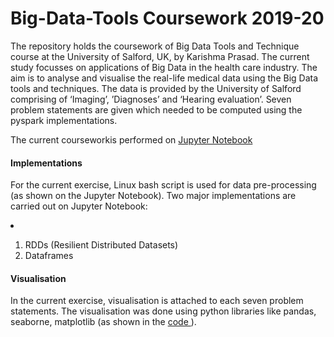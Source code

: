 # Big-Data-Tools Coursework 2019-20
The repository holds the coursework of Big Data Tools and Technique course at the University of Salford, UK, by Karishma Prasad. 
The current study focusses on applications of Big Data in the health care industry. The aim is to analyse and visualise the real-life medical data using the Big Data tools and techniques. The data is provided by the University of Salford comprising of ‘Imaging’, ’Diagnoses’ and ‘Hearing evaluation’.
Seven problem statements are given which needed to be computed using the pyspark implementations.

The current courseworkis performed on <a href = https://github.com/karishmapr/Big-Data-Tools/blob/master/assignment_Pyspark.ipynb> Jupyter Notebook </a>

#### Implementations 
For the current exercise, Linux bash script is used for data pre-processing (as shown on the Jupyter Notebook). Two major implementations are carried out on Jupyter Notebook: <li>
  1. RDDs (Resilient Distributed Datasets)
  2. Dataframes </li>
  
#### Visualisation 
In the current exercise, visualisation is attached to each seven problem statements. The visualisation was done using python libraries like pandas, seaborne, matplotlib (as shown in the <a href = https://github.com/karishmapr/Big-Data-Tools/blob/master/assignment_Pyspark.ipynb> code </a>).




